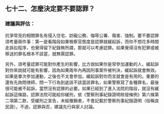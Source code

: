 ## 七十二、怎麼決定要不要認罪？

### 建議與評估：

抗爭常見的相關罪名有侵入住宅、妨礙公務、侮辱公署、傷害、強制。要不要認罪須考量兩件事：第一是看階段如果檢察官態度是認罪就緩起訴，而你不想花多時間走訴訟程序，也覺得留下紀錄無所謂，那就可以考慮認罪。如果覺得沒有犯罪或被移送的罪名根本不該當，就無需認罪。

另外，須考量認罪可能對你產生的影響，比方說如果你是常參加運動的人，緩起訴對你來說就可能有影響，因為如果兩年內再因刑事案件被判決，緩起訴就會無效。如果是單次參加運動，之後也不太會參加，緩起訴對你而言就會是有用的。重要的還有先詢問律師，問一下行為到底該不該當該罪名，如果警察寫了各種罪名，最後很可能被不起訴，當然沒有認罪的必要。如果已經到了進入法院的階段，就沒有緩起訴這條路，認罪法院可能給你緩刑，依《警察刑事紀錄證明核發條例》第六條第二項第二款，受緩刑之宣告，未經撤銷者，不會記載於警察刑事紀錄證明（俗稱良民證）。不過，認罪與否，建議先行與家人討論。
